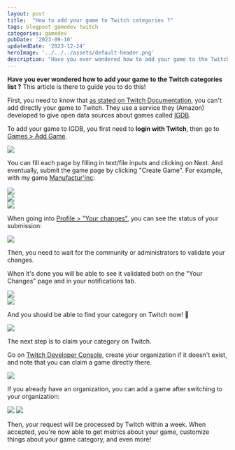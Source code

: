 ```yaml
---
layout: post
title:  "How to add your game to Twitch categories ?"
tags: blogpost gamedev twitch
categories: gamedev
pubDate: '2023-09-10'
updatedDate: '2023-12-24'
heroImage: '../../../assets/default-header.png'
description: "Have you ever wondered how to add your game to the Twitch categories list ?\nThis article is there to guide you to do this!"
---
```


**Have you ever wondered how to add your game to the Twitch categories list ?**
This article is there to guide you to do this!  

First, you need to know that [as stated on Twitch Documentation](https://help.twitch.tv/s/article/adding-a-game-and-box-art-to-the-directory), you can't add directly your game to Twitch. They use a service they (Amazon) developed to give open data sources about games called [IGDB](https://www.igdb.com).

To add your game to IGDB, you first need to **login with Twitch**, then go to [Games > Add Game](https://www.igdb.com/games/new).

![](/assets/img/2023-09-10_AddGame_Empty.png)

You can fill each page by filling in text/file inputs and clicking on Next. And eventually, submit the game page by clicking "Create Game". For example, with my game [Manufactur'inc](https://store.steampowered.com/app/2146380/Manufactur_inc/):

![](/assets/img/2023-09-10_AddGame_Filled_1.png)  
![](/assets/img/2023-09-10_AddGame_Filled_2.png)  
![](/assets/img/2023-09-10_AddGame_Filled_3.png)  

When going into [Profile > "Your changes"](https://www.igdb.com/karma_hunters/changes), you can see the status of your submission:

![](/assets/img/2023-09-10_YourChanges_Pending.png)

Then, you need to wait for the community or administrators to validate your changes.

When it's done you will be able to see it validated both on the "Your Changes" page and in your notifications tab.

![](/assets/img/2023-09-10_YourChanges_Validated.png)  
![](/assets/img/2023-09-10_IGDB_Notif.png)  

And you should be able to find your category on Twitch now! 🎉

![](/assets/img/2023-09-10_Twitch_Category.png)

The next step is to claim your category on Twitch.

Go on [Twitch Developer Console](https://dev.twitch.tv/console), create your organization if it doesn't exist, and note that you can claim a game directly there.

![](/assets/img/2023-09-10_Twitch_Create_Org.png)

If you already have an organization, you can add a game after switching to your organization:

![](/assets/img/2023-09-10_Twitch_Add_Game.png)
![](/assets/img/2023-09-10_Twitch_Add_Game_2.png)

Then, your request will be processed by Twitch within a week.
When accepted, you're now able to get metrics about your game, customize things about your game category, and even more!
